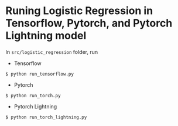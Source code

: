 # Runing Logistic Regression in Tensorflow, Pytorch, and Pytorch Lightning model 
In `src/logistic_regression` folder, run 

+ Tensorflow 
```
$ python run_tensorflow.py
```

+ Pytorch 
```
$ python run_torch.py
```

+ Pytorch Lightning
```
$ python run_torch_lightning.py
```